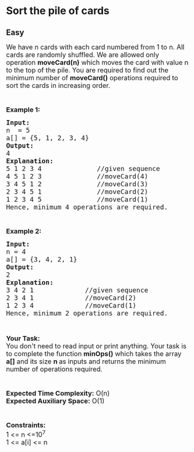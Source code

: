 # Sort the pile of cards
## Easy
<div class="problems_problem_content__Xm_eO"><p><span style="font-size:18px">We have n cards with each card numbered from 1 to n. All cards are randomly shuffled. We are allowed only operation <strong>moveCard(n)</strong> which moves the card with value n to the top of the pile. You are required to find out the minimum number of <strong>moveCard()</strong> operations required to sort the cards in increasing order.</span></p>

<p>&nbsp;</p>

<p><span style="font-size:18px"><strong>Example 1:</strong></span></p>

<pre><span style="font-size:18px"><strong>Input:</strong>
n  = 5
a[] = {5, 1, 2, 3, 4}
<strong>Output:</strong>
4
<strong>Explanation:</strong>
5 1 2 3 4              //given sequence
4 5 1 2 3              //moveCard(4)
3 4 5 1 2              //moveCard(3)
2 3 4 5 1              //moveCard(2)
1 2 3 4 5              //moveCard(1)
Hence, minimum 4 operations are required.</span></pre>

<p>&nbsp;</p>

<p><span style="font-size:18px"><strong>Example 2:</strong></span></p>

<pre><span style="font-size:18px"><strong>Input:</strong>
n = 4
a[] = {3, 4, 2, 1}
<strong>Output:</strong>
2
<strong>Explanation:</strong>
3 4 2 1             //given sequence
2 3 4 1             //moveCard(2)
1 2 3 4             //moveCard(1)
Hence, minimum 2 operations are required.</span></pre>

<p><br>
<br>
<span style="font-size:18px"><strong>Your Task:&nbsp;&nbsp;</strong><br>
You don't need to read input or print anything. Your task is to complete the function <strong>minOps()</strong>&nbsp;which takes the array <strong>a[]</strong> and its size <strong>n </strong>as inputs and returns the minimum number of operations required.</span></p>

<p>&nbsp;</p>

<p><span style="font-size:18px"><strong>Expected Time Complexity:</strong> O(n)<br>
<strong>Expected Auxiliary Space:</strong> O(1)</span></p>

<p>&nbsp;</p>

<p><span style="font-size:18px"><strong>Constraints:</strong><br>
1 &lt;= n &lt;=10<sup>7</sup>&nbsp;<br>
1 &lt;= a[i] &lt;= n</span><br>
&nbsp;</p>

<p>&nbsp;</p>

<p>&nbsp;</p>

<p>&nbsp;</p>

<p>&nbsp;</p>

<p>&nbsp;</p>
</div>